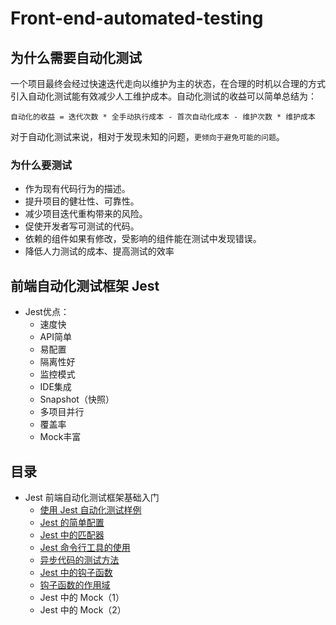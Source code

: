 # Front-end-automated-testing

## 为什么需要自动化测试

一个项目最终会经过快速迭代走向以维护为主的状态，在合理的时机以合理的方式引入自动化测试能有效减少人工维护成本。自动化测试的收益可以简单总结为：

```
自动化的收益 = 迭代次数 * 全手动执行成本 - 首次自动化成本 - 维护次数 * 维护成本
```

对于自动化测试来说，相对于发现未知的问题，```更倾向于避免可能的问题```。

### 为什么要测试

- 作为现有代码行为的描述。
- 提升项目的健壮性、可靠性。
- 减少项目迭代重构带来的风险。
- 促使开发者写可测试的代码。
- 依赖的组件如果有修改，受影响的组件能在测试中发现错误。
- 降低人力测试的成本、提高测试的效率

## 前端自动化测试框架 Jest

- Jest优点：
  - 速度快
  - API简单
  - 易配置
  - 隔离性好
  - 监控模式
  - IDE集成
  - Snapshot（快照）
  - 多项目并行
  - 覆盖率
  - Mock丰富

## 目录

- Jest 前端自动化测试框架基础入门
  - [使用 Jest 自动化测试样例](./note/01.md)
  - [Jest 的简单配置](./note/02.md)
  - [Jest 中的匹配器](./note/03.md)
  - [Jest 命令行工具的使用](./note/04.md)
  - [异步代码的测试方法](./note/05.md)
  - [Jest 中的钩子函数](./note/06.md)
  - [钩子函数的作用域](./note/07.md)
  - Jest 中的 Mock（1）
  - Jest 中的 Mock（2）